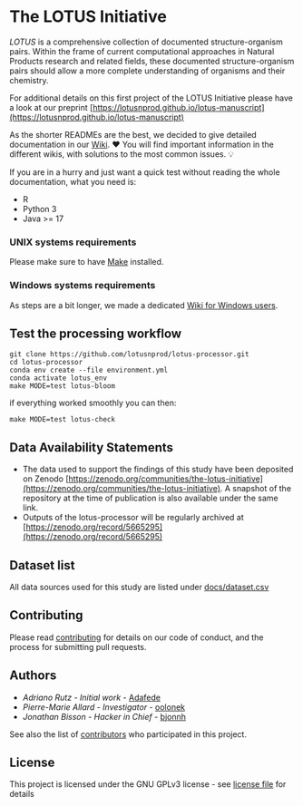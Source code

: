 # The LOTUS Initiative

*LOTUS* is a comprehensive collection of documented structure-organism pairs.
Within the frame of current computational approaches in Natural Products research and related fields, 
these documented structure-organism pairs should allow a more complete understanding of organisms and their chemistry.

For additional details on this first project of the LOTUS Initiative please have a look at our preprint [https://lotusnprod.github.io/lotus-manuscript](https://lotusnprod.github.io/lotus-manuscript)

As the shorter READMEs are the best, we decided to give detailed documentation in our [Wiki](https://github.com/lotusnprod/lotus-processor/wiki). ❤️
You will find important information in the different wikis, with solutions to the most common issues. :bulb:

If you are in a hurry and just want a quick test without reading the whole documentation, what you need is:

- R
- Python 3
- Java >= 17

### UNIX systems requirements

Please make sure to have [Make](https://www.gnu.org/software/make) installed.

### Windows systems requirements

As steps are a bit longer, we made a dedicated [Wiki for Windows users](https://github.com/lotusnprod/lotus-processor/wiki/Windows-users).

## Test the processing workflow
```
git clone https://github.com/lotusnprod/lotus-processor.git
cd lotus-processor
conda env create --file environment.yml
conda activate lotus_env
make MODE=test lotus-bloom
```

if everything worked smoothly you can then:

```
make MODE=test lotus-check
```

## Data Availability Statements

- The data used to support the findings of this study have been deposited on Zenodo [https://zenodo.org/communities/the-lotus-initiative](https://zenodo.org/communities/the-lotus-initiative).
A snapshot of the repository at the time of publication is also available under the same link.
- Outputs of the lotus-processor will be regularly archived at [https://zenodo.org/record/5665295](https://zenodo.org/record/5665295)


## Dataset list

All data sources used for this study are listed under [docs/dataset.csv](docs/dataset.csv)

## Contributing

Please read [contributing](CONTRIBUTING.md) for details on our code of conduct, and the process for submitting pull requests.

## Authors

- *Adriano Rutz* - _Initial work_ - [Adafede](https://github.com/Adafede)
- *Pierre-Marie Allard* - _Investigator_ - [oolonek](https://github.com/oolonek)
- *Jonathan Bisson* - _Hacker in Chief_ - [bjonnh](https://github.com/bjonnh)

See also the list of [contributors](https://github.com/lotusnprod/lotus-processor/graphs/contributors) who participated in this project.

## License

This project is licensed under the GNU GPLv3 license - see [license file](LICENSE.md) for details
